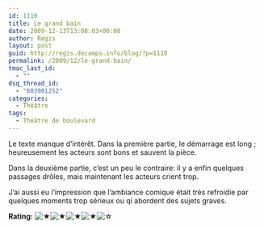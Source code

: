 ```yaml
---
id: 1110
title: Le grand bain
date: 2009-12-13T13:08:03+00:00
author: Régis
layout: post
guid: http://regis.decamps.info/blog/?p=1110
permalink: /2009/12/le-grand-bain/
tmac_last_id:
  - ""
dsq_thread_id:
  - "603901252"
categories:
  - Théâtre
tags:
  - Théâtre de boulevard
---
```

Le texte manque d&rsquo;intérêt. Dans la première partie, le démarrage est long ; heureusement les acteurs sont bons et sauvent la pièce. 

Dans la deuxième partie, c&rsquo;est un peu le contraire: il y a enfin quelques passages drôles, mais maintenant les acteurs crient trop. 

J&rsquo;ai aussi eu l&rsquo;impression que l&rsquo;ambiance comique était très refroidie par quelques moments trop sérieux ou qi abordent des sujets graves.

**Rating:**&nbsp;![&#9733;](http://regis.decamps.info/blog/wp-content/plugins/xavins-review-ratings/default/star.png "4/5")![&#9733;](http://regis.decamps.info/blog/wp-content/plugins/xavins-review-ratings/default/star.png "4/5")![&#9733;](http://regis.decamps.info/blog/wp-content/plugins/xavins-review-ratings/default/star.png "4/5")![&#9733;](http://regis.decamps.info/blog/wp-content/plugins/xavins-review-ratings/default/star.png "4/5")![&#9734;](http://regis.decamps.info/blog/wp-content/plugins/xavins-review-ratings/default/blank_star.png "4/5")&nbsp;